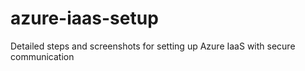 # azure-iaas-setup
Detailed steps and screenshots for setting up Azure IaaS with secure communication
